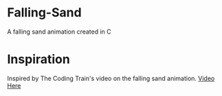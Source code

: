 # Falling-Sand
A falling sand animation created in C

<h1>Inspiration</h1>
Inspired by The Coding Train's video on the falling sand animation.
<a href= "https://www.youtube.com/watch?v=L4u7Zy_b868&t=1s">Video Here</a>
